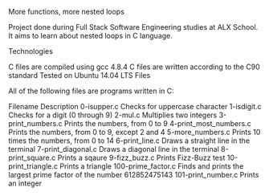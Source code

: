 More functions, more nested loops

Project done during Full Stack Software Engineering studies at ALX School. It aims to learn about nested loops in C language.

Technologies

C files are compiled using gcc 4.8.4
C files are written according to the C90 standard
Tested on Ubuntu 14.04 LTS
Files

All of the following files are programs written in C:

Filename	                 Description
0-isupper.c	                 Checks for uppercase character
1-isdigit.c	                 Checks for a digit (0 through 9)
2-mul.c	Multiplies two integers
3-print_numbers.c	         Prints the numbers, from 0 to 9
4-print_most_numbers.c	         Prints the numbers, from 0 to 9, except 2 and 4
5-more_numbers.c	         Prints 10 times the numbers, from 0 to 14
6-print_line.c	                 Draws a straight line in the terminal
7-print_diagonal.c	         Draws a diagonal line in the terminal
8-print_square.c	         Prints a sqaure
9-fizz_buzz.c	                 Prints Fizz-Buzz test
10-print_triangle.c	         Prints a triangle
100-prime_factor.c	         Finds and prints the largest prime factor of the number 612852475143
101-print_number.c	         Prints an integer
